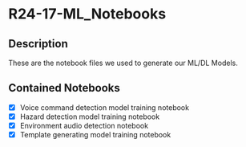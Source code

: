 # R24-17-ML_Notebooks

## Description

These are the notebook files we used to generate our ML/DL Models.

## Contained Notebooks

- [x] Voice command detection model training notebook
- [x] Hazard detection model training notebook
- [x] Environment audio detection notebook
- [x] Template generating model training notebook
